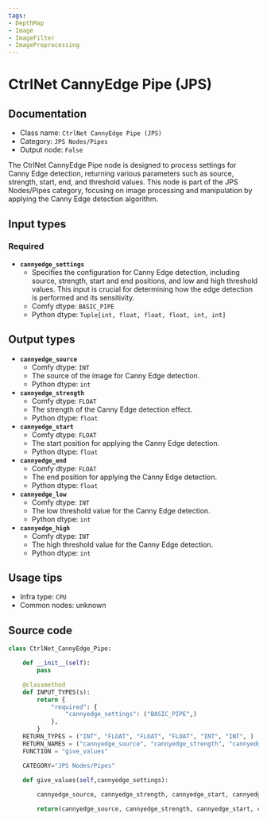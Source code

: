 ```yaml
---
tags:
- DepthMap
- Image
- ImageFilter
- ImagePreprocessing
---
```


# CtrlNet CannyEdge Pipe (JPS)
## Documentation
- Class name: `CtrlNet CannyEdge Pipe (JPS)`
- Category: `JPS Nodes/Pipes`
- Output node: `False`

The CtrlNet CannyEdge Pipe node is designed to process settings for Canny Edge detection, returning various parameters such as source, strength, start, end, and threshold values. This node is part of the JPS Nodes/Pipes category, focusing on image processing and manipulation by applying the Canny Edge detection algorithm.
## Input types
### Required
- **`cannyedge_settings`**
    - Specifies the configuration for Canny Edge detection, including source, strength, start and end positions, and low and high threshold values. This input is crucial for determining how the edge detection is performed and its sensitivity.
    - Comfy dtype: `BASIC_PIPE`
    - Python dtype: `Tuple[int, float, float, float, int, int]`
## Output types
- **`cannyedge_source`**
    - Comfy dtype: `INT`
    - The source of the image for Canny Edge detection.
    - Python dtype: `int`
- **`cannyedge_strength`**
    - Comfy dtype: `FLOAT`
    - The strength of the Canny Edge detection effect.
    - Python dtype: `float`
- **`cannyedge_start`**
    - Comfy dtype: `FLOAT`
    - The start position for applying the Canny Edge detection.
    - Python dtype: `float`
- **`cannyedge_end`**
    - Comfy dtype: `FLOAT`
    - The end position for applying the Canny Edge detection.
    - Python dtype: `float`
- **`cannyedge_low`**
    - Comfy dtype: `INT`
    - The low threshold value for the Canny Edge detection.
    - Python dtype: `int`
- **`cannyedge_high`**
    - Comfy dtype: `INT`
    - The high threshold value for the Canny Edge detection.
    - Python dtype: `int`
## Usage tips
- Infra type: `CPU`
- Common nodes: unknown


## Source code
```python
class CtrlNet_CannyEdge_Pipe:

    def __init__(self):
        pass

    @classmethod
    def INPUT_TYPES(s):
        return {
            "required": {
                "cannyedge_settings": ("BASIC_PIPE",)
            },
        }
    RETURN_TYPES = ("INT", "FLOAT", "FLOAT", "FLOAT", "INT", "INT", )
    RETURN_NAMES = ("cannyedge_source", "cannyedge_strength", "cannyedge_start", "cannyedge_end", "cannyedge_low", "cannyedge_high",)
    FUNCTION = "give_values"

    CATEGORY="JPS Nodes/Pipes"

    def give_values(self,cannyedge_settings):
        
        cannyedge_source, cannyedge_strength, cannyedge_start, cannyedge_end, cannyedge_low, cannyedge_high = cannyedge_settings

        return(cannyedge_source, cannyedge_strength, cannyedge_start, cannyedge_end, cannyedge_low, cannyedge_high,)

```
